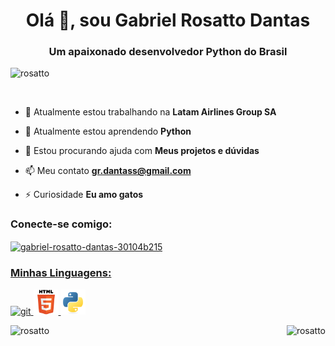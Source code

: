 <h1 align="center">Olá 👋, sou Gabriel Rosatto Dantas</h1>
<h3 align="center">Um apaixonado desenvolvedor Python do Brasil</h3>

<p align="left"> <img src ="https://komarev.com/ghpvc/?username=rosatto&label=Profile%20views&color=0e13b4&style=plastic" alt="rosatto" /> </p>

<p align="left"> <a href="https ://twitter.com/" target="blank"><img src="https://img.shields.io/twitter/follow/?logo=twitter&style=for-the-badge" alt="" /> </a> </p>

- 🔭 Atualmente estou trabalhando na **Latam Airlines Group SA**

- 🌱 Atualmente estou aprendendo **Python**

- 🤝 Estou procurando ajuda com **Meus projetos e dúvidas**

- 📫 Meu contato **gr.dantass@gmail.com**

- ⚡ Curiosidade **Eu amo gatos**

<h3 align="left">Conecte-se comigo:</h3>

<a href="https://linkedin.com/in/gabriel-rosatto-dantas-30104b215" target="blank"><img align="center" src="https://raw.githubusercontent.com/rahuldkjain /github-profile-readme-generator/master/src/images/icons/Social/linked-in-alt.svg" alt="gabriel-rosatto-dantas-30104b215" height="30" width="40" /> 


<h3 align="left">Minhas Linguagens:</h3>
<p align="left"> 
</a> <a href="https:// git-scm.com/" target="_blank" rel="noreferrer"> <img src="https://www.vectorlogo.zone/logos/git-scm/git-scm-icon.svg" alt=" git" width="40" height="40"/> </a> 
<a href="https://www.w3.org/html/" target="_blank" rel="noreferrer"> <img src ="https://raw.githubusercontent.com/devicons/devicon/master/icons/html5/html5-original-wordmark.svg" alt="html5" width="40" height="40"/> </a> 
<a href="https://www.python.org" target="_blank" rel="noreferrer"> <img src= "https://raw.githubusercontent.com/devicons/devicon/master/icons/python/python-original.svg" alt="python" width="40" height="40"/> </a> </ p>

<p><img align="left" src="https://github-readme-stats.vercel.app/api/top-langs?username=rosatto&show_icons=true&theme=dark&locale=en&layout=compact" alt="rosatto" /></p>

<p> <img align="right" src="https://github-readme-stats.vercel.app/api?username=rosatto&show_icons=true&theme=dark&locale=en" alt=" rosatto" /></p>


